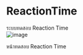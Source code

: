 # ReactionTime
ระบบทดสอบ Reaction Time\
![image](https://github.com/Mishief76/ReactionTime/assets/51311273/7f2407bc-da4d-4d07-876f-6adff939430a)


หน้าทดสอบ Reaction Time
